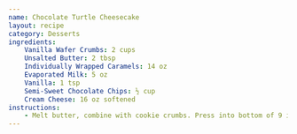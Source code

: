 ```yaml
---
name: Chocolate Turtle Cheesecake
layout: recipe
category: Desserts
ingredients:
    Vanilla Wafer Crumbs: 2 cups
    Unsalted Butter: 2 tbsp
    Individually Wrapped Caramels: 14 oz
    Evaporated Milk: 5 oz
    Vanilla: 1 tsp
    Semi-Sweet Chocolate Chips: ½ cup
    Cream Cheese: 16 oz softened
instructions:
    - Melt butter, combine with cookie crumbs. Press into bottom of 9 inch pan. Melt caramels with the evaporated milk in 1½ qt heavy saucepan over low heat. Stir frequently until smooth. Pour caramel sauce into crust. In a large bowl, combine cream cheese, sugar, and vanilla; beat well until smooth. Add eggs one at a time, mixing well after each addition. Melt chocolate, blend into cream cheese mixture. Pour chocolate batter into pan. Bake for 40 minutes at 350 degrees.
---
```

